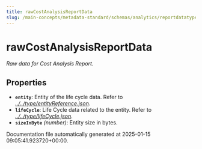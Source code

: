 ```yaml
---
title: rawCostAnalysisReportData
slug: /main-concepts/metadata-standard/schemas/analytics/reportdatatype/rawcostanalysisreportdata
---
```


# rawCostAnalysisReportData

*Raw data for Cost Analysis Report.*

## Properties

- **`entity`**: Entity of the life cycle data. Refer to *[../../type/entityReference.json](#/../type/entityReference.json)*.
- **`lifeCycle`**: Life Cycle data related to the entity. Refer to *[../../type/lifeCycle.json](#/../type/lifeCycle.json)*.
- **`sizeInByte`** *(number)*: Entity size in bytes.


Documentation file automatically generated at 2025-01-15 09:05:41.923720+00:00.
